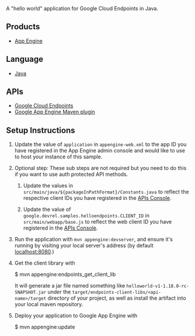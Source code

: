 
A "hello world" application for Google Cloud Endpoints in Java.

## Products
- [App Engine][1]

## Language
- [Java][2]

## APIs
- [Google Cloud Endpoints][3]
- [Google App Engine Maven plugin][4]

## Setup Instructions

1. Update the value of `application` in `appengine-web.xml` to the app
   ID you have registered in the App Engine admin console and would
   like to use to host your instance of this sample.

1. Optional step: These sub steps are not required but you need to do
   this if you want to use auth protected API methods.

    1. Update the values in `src/main/java/${packageInPathFormat}/Constants.java`
       to reflect the respective client IDs you have registered in the
       [APIs Console][6].

    1. Update the value of `google.devrel.samples.helloendpoints.CLIENT_ID`
       in `src/main/webapp/base.js` to reflect the web client ID you have
       registered in the [APIs Console][4].

1. Run the application with `mvn appengine:devserver`, and ensure it's
   running by visiting your local server's address (by default
   [localhost:8080][5].)

1. Get the client library with

   $ mvn appengine:endpoints_get_client_lib

   It will generate a jar file named something like
   `helloworld-v1-1.18.0-rc-SNAPSHOT.jar` under the
   `target/endpoints-client-libs/<api-name>/target` directory of your
   project, as well as install the artifact into your local maven
   repository.

1. Deploy your application to Google App Engine with

   $ mvn appengine:update

[1]: https://developers.google.com/appengine
[2]: http://java.com/en/
[3]: https://developers.google.com/appengine/docs/java/endpoints/
[4]: https://developers.google.com/appengine/docs/java/tools/maven
[5]: https://localhost:8080/
[6]: https://console.developers.google.com/
